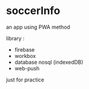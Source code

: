 # soccerInfo
an app using PWA method

library :
- firebase
- workbox
- database nosql (indexedDB)
- web-push

just for practice
